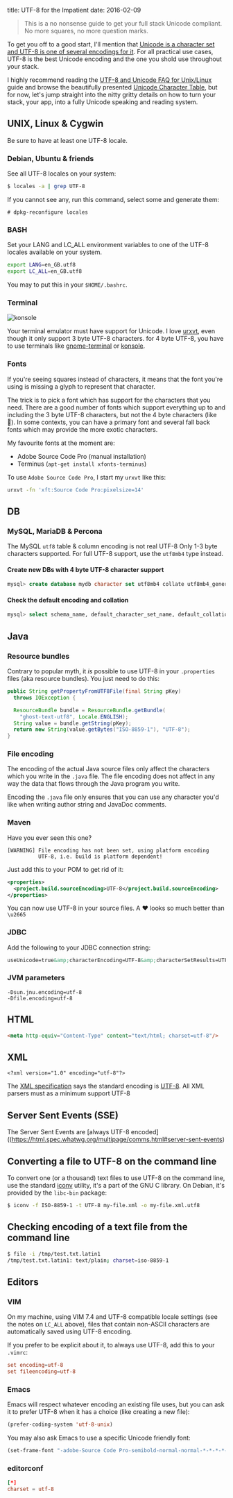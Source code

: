 title: UTF-8 for the Impatient
date: 2016-02-09

> This is a no nonsense guide to get your full stack Unicode
> compliant. No more squares, no more question marks.

To get you off to a good start, I'll mention that
[Unicode is a character set and UTF-8 is one of several encodings for it](http://skybert.net/talks/charset-and-encoding/).
For all practical use cases, UTF-8 is the best Unicode encoding and
the one you shold use throughout your stack.

I highly recommend reading the
[UTF-8 and Unicode FAQ for Unix/Linux](http://www.cl.cam.ac.uk/~mgk25/unicode.html)
guide and browse the beautifully presented
[Unicode Character Table](http://unicode-table.com/en/), but for now,
let's jump straight into the nitty gritty details on how to turn your
stack, your app, into a fully Unicode speaking and reading system.

## UNIX, Linux & Cygwin

Be sure to have at least one UTF-8 locale.

### Debian, Ubuntu & friends

See all UTF-8 locales on your system:

```bash
$ locales -a | grep UTF-8
```

If you cannot see any, run this command, select some and generate
them:

```
# dpkg-reconfigure locales
```

### BASH
Set your LANG and LC_ALL environment variables to one of the UTF-8
locales available on your system.

```bash
export LANG=en_GB.utf8
export LC_ALL=en_GB.utf8
```

You may to put this in your `$HOME/.bashrc`.

### Terminal

<img class="right" src="/graphics/2016/konsole.png" alt="konsole"/>

Your terminal emulator must have support for Unicode. I love
[urxvt](http://software.schmorp.de/pkg/rxvt-unicode.html), even though
it only support 3 byte UTF-8 characters. for 4 byte UTF-8, you have to
use terminals like
[gnome-terminal](https://wiki.gnome.org/Apps/Terminal) or
[konsole](https://konsole.kde.org/).

### Fonts

If you're seeing squares instead of characters, it means that the font
you're using is missing a glyph to represent that character.

The trick is to pick a font which has support for the characters that
you need. There are a good number of fonts which support everything up
to and including the 3 byte UTF-8 characters, but not the 4 byte
characters (like 👻). In some contexts, you can have a primary font and
several fall back fonts which may provide the more exotic characters.

My favourite fonts at the moment are:

- Adobe Source Code Pro (manual installation)
- Terminus (```apt-get install xfonts-terminus```)

To use `Adobe Source Code Pro`, I start my `urxvt` like this:
```bash
urxvt -fn 'xft:Source Code Pro:pixelsize=14'
```

## DB

### MySQL, MariaDB & Percona

The MySQL `utf8` table & column encoding is not real UTF-8 Only 1-3
byte characters supported.  For full UTF-8 support, use the `utf8mb4`
type instead.

#### Create new DBs with 4 byte UTF-8 character support

```sql
mysql> create database mydb character set utf8mb4 collate utf8mb4_general_ci;
```

#### Check the default encoding and collation

```sql
mysql> select schema_name, default_character_set_name, default_collation_name from information_schema.schemata;
```

## Java

### Resource bundles

Contrary to popular myth, it *is* possible to use UTF-8 in your
`.properties` files (aka resource bundles).  You just need to do this:

```java
public String getPropertyFromUTF8File(final String pKey)
  throws IOException {

  ResourceBundle bundle = ResourceBundle.getBundle(
    "ghost-text-utf8", Locale.ENGLISH);
  String value = bundle.getString(pKey);
  return new String(value.getBytes("ISO-8859-1"), "UTF-8");
}
```

### File encoding

The encoding of the actual Java source files only affect the
characters which you write in the `.java` file. The file encoding does
not affect in any way the data that flows through the Java program you
write.

Encoding the `.java` file only ensures that you can use any character
you'd like when writing author string and JavaDoc comments.

### Maven

Have you ever seen this one?

```
[WARNING] File encoding has not been set, using platform encoding
          UTF-8, i.e. build is platform dependent!
```

Just add this to your POM to get rid of it:

```xml
<properties>
  <project.build.sourceEncoding>UTF-8</project.build.sourceEncoding>
</properties>
```

You can now use UTF-8 in your source files.  A ♥ looks so much better
than `\u2665`

### JDBC
Add the following to your JDBC connection string:
```html
useUnicode=true&amp;characterEncoding=UTF-8&amp;characterSetResults=UTF-8"
```

### JVM parameters
```
-Dsun.jnu.encoding=utf-8
-Dfile.encoding=utf-8
```

## HTML

```html
<meta http-equiv="Content-Type" content="text/html; charset=utf-8"/>
```

## XML

```
<?xml version="1.0" encoding="utf-8"?>
```

The [XML specification](http://www.w3.org/TR/xml/#charencoding) says
the standard encoding is
[UTF-8](http://en.wikipedia.org/wiki/UTF-8). All XML parsers must as a
minimum support UTF-8


## Server Sent Events (SSE)

The Server Sent Events are
[always UTF-8 encoded]((https://html.spec.whatwg.org/multipage/comms.html#server-sent-events)


## Converting a file to UTF-8 on the command line

To convert one (or a thousand) text files to use UTF-8 on the command
line, use the standard [iconv](http://linux.die.net/man/1/iconv)
utility, it's a part of the GNU C library. On Debian, it's provided by
the `libc-bin` package:

```bash
$ iconv -f ISO-8859-1 -t UTF-8 my-file.xml -o my-file.xml.utf8
```

## Checking encoding of a text file from the command line

```bash
$ file -i /tmp/test.txt.latin1
/tmp/test.txt.latin1: text/plain; charset=iso-8859-1
```

## Editors

### VIM

On my machine, using VIM 7.4 and UTF-8 compatible locale settings (see
the notes on `LC_ALL` above), files that contain non-ASCII characters
are automatically saved using UTF-8 encoding.

If you prefer to be explicit about it, to always use UTF-8, add this
to your `.vimrc`:

```conf
set encoding=utf-8
set fileencoding=utf-8
```

### Emacs

Emacs will respect whatever encoding an existing file uses, but you
can ask it to prefer UTF-8 when it has a choice (like creating a new
file):

```lisp
(prefer-coding-system 'utf-8-unix)
```

You may also ask Emacs to use a specific Unicode friendly font:

```lisp
(set-frame-font "-adobe-Source Code Pro-semibold-normal-normal-*-*-*-*-*-m-0-iso10646-1")
```

### editorconf

```conf
[*]
charset = utf-8
```
